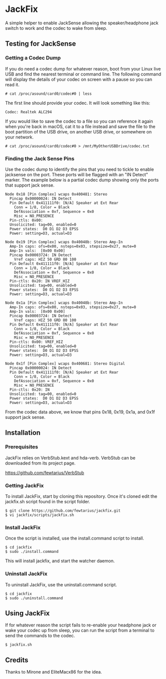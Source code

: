 # JackFix

A simple helper to enable JackSense allowing the speaker/headphone jack switch to work and the codec to wake from sleep.

## Testing for JackSense

### Getting a Codec Dump

If you do need a codec dump for whatever reason, boot from your Linux live USB and find the nearest terminal or command line. The following command will display the details of your codec on screen with a pause so you can read it.

```
# cat /proc/asound/card0/codec#0 | less
```

The first line should provide your codec. It will look something like this:

```
Codec: Realtek ALC294
```

If you would like to save the codec to a file so you can reference it again when you're back in macOS, cat it to a file instead and save the file to the boot partition of the USB drive, on another USB drive, or somewhere on your network.

```
# cat /proc/asound/card0/codec#0 > /mnt/MyOtherUSBDrive/codec.txt
```

### Finding the Jack Sense Pins

Use the codec dump to identify the pins that you need to tickle to enable jacksense on the port.  These ports will be flagged with an "IN Detect" marker.  The example below is a partial codec dump showing only the ports that support jack sense.

```
Node 0x18 [Pin Complex] wcaps 0x400481: Stereo
  Pincap 0x00000024: IN Detect
  Pin Default 0x411111f0: [N/A] Speaker at Ext Rear
    Conn = 1/8, Color = Black
    DefAssociation = 0xf, Sequence = 0x0
    Misc = NO_PRESENCE
  Pin-ctls: 0x00:
  Unsolicited: tag=00, enabled=0
  Power states:  D0 D1 D2 D3 EPSS
  Power: setting=D3, actual=D3
  
Node 0x19 [Pin Complex] wcaps 0x40048b: Stereo Amp-In
  Amp-In caps: ofs=0x00, nsteps=0x03, stepsize=0x27, mute=0
  Amp-In vals:  [0x00 0x00]
  Pincap 0x00003724: IN Detect
    Vref caps: HIZ 50 GRD 80 100
  Pin Default 0x411111f0: [N/A] Speaker at Ext Rear
    Conn = 1/8, Color = Black
    DefAssociation = 0xf, Sequence = 0x0
    Misc = NO_PRESENCE
  Pin-ctls: 0x20: IN VREF_HIZ
  Unsolicited: tag=00, enabled=0
  Power states:  D0 D1 D2 D3 EPSS
  Power: setting=D3, actual=D3
  
Node 0x1a [Pin Complex] wcaps 0x40048b: Stereo Amp-In
  Amp-In caps: ofs=0x00, nsteps=0x03, stepsize=0x27, mute=0
  Amp-In vals:  [0x00 0x00]
  Pincap 0x00003724: IN Detect
    Vref caps: HIZ 50 GRD 80 100
  Pin Default 0x411111f0: [N/A] Speaker at Ext Rear
    Conn = 1/8, Color = Black
    DefAssociation = 0xf, Sequence = 0x0
    Misc = NO_PRESENCE
  Pin-ctls: 0x00: VREF_HIZ
  Unsolicited: tag=00, enabled=0
  Power states:  D0 D1 D2 D3 EPSS
  Power: setting=D3, actual=D3
  
Node 0x1f [Pin Complex] wcaps 0x400681: Stereo Digital
  Pincap 0x00000024: IN Detect
  Pin Default 0x411111f0: [N/A] Speaker at Ext Rear
    Conn = 1/8, Color = Black
    DefAssociation = 0xf, Sequence = 0x0
    Misc = NO_PRESENCE
  Pin-ctls: 0x20: IN
  Unsolicited: tag=00, enabled=0
  Power states:  D0 D1 D2 D3 EPSS
  Power: setting=D3, actual=D3

```

From the codec data above, we know that pins 0x18, 0x19, 0x1a, and 0x1f support jack sense.

## Installation

### Prerequisites

JackFix relies on VerbStub.kext and hda-verb.  VerbStub can be downloaded from its project page.

https://github.com/fewtarius/VerbStub 

### Getting JackFix

To install JackFix, start by cloning this repository.  Once it's cloned edit the jackfix.sh script found in the script folder.

```
$ git clone https://github.com/fewtarius/jackfix.git
$ vi jackfix/scripts/jackfix.sh
```

### Install JackFix

Once the script is installed, use the install.command script to install.

```
$ cd jackfix
$ sudo ./install.command
```

This will install jackfix, and start the watcher daemon.

### Uninstall JackFix

To uninstall JackFix, use the uninstall.command script.

```
$ cd jackfix
$ sudo ./uninstall.command
```

## Using JackFix

If for whatever reason the script fails to re-enable your headphone jack or wake your codec up from sleep, you can run the script from a terminal to send the commands to the codec.

```
$ jackfix.sh
```

## Credits

Thanks to Mirone and EliteMacx86 for the idea.
